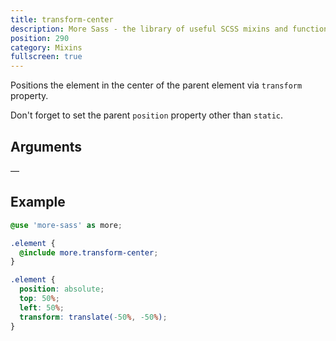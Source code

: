 ```yaml
---
title: transform-center
description: More Sass - the library of useful SCSS mixins and functions.
position: 290
category: Mixins
fullscreen: true
---
```


Positions the element in the center of the parent element via `transform` property.

<alert type="warning">Don't forget to set the parent `position` property other than `static`.</alert>

## Arguments

—

## Example

<code-group>

  <code-block label="SCSS" active>

  ```scss
  @use 'more-sass' as more;

  .element {
    @include more.transform-center;
  }
  ```

  </code-block>

  <code-block label="Output">

  ```css
  .element {
    position: absolute;
    top: 50%;
    left: 50%;
    transform: translate(-50%, -50%);
  }
  ```

  </code-block>

</code-group>
